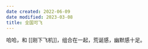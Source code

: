 ```yaml
---
date created: 2022-06-09
date modified: 2023-03-08
title: 全国可飞
---
```


哈哈，和 [[刚下飞机]]，组合在一起，荒诞感，幽默感十足。
